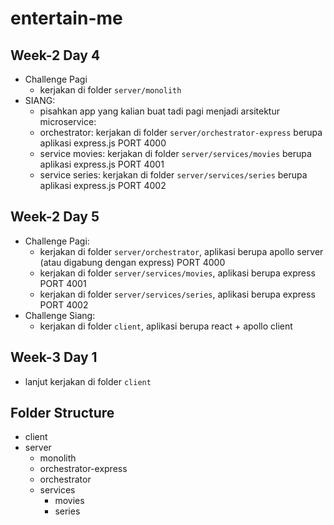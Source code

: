 # entertain-me

## Week-2 Day 4

- Challenge Pagi
  - kerjakan di folder `server/monolith`
- SIANG: 
  - pisahkan app yang kalian buat tadi pagi menjadi arsitektur microservice:
  - orchestrator: kerjakan di folder `server/orchestrator-express` berupa aplikasi express.js PORT 4000
  - service movies: kerjakan di folder `server/services/movies` berupa aplikasi express.js PORT 4001
  - service series: kerjakan di folder `server/services/series` berupa aplikasi express.js PORT 4002

## Week-2 Day 5

- Challenge Pagi:
  - kerjakan di folder `server/orchestrator`, aplikasi berupa apollo server (atau digabung dengan express) PORT 4000
  - kerjakan di folder `server/services/movies`, aplikasi berupa express PORT 4001
  - kerjakan di folder `server/services/series`, aplikasi berupa express PORT 4002
- Challenge Siang:
  - kerjakan di folder `client`, aplikasi berupa react + apollo client 

## Week-3 Day 1

- lanjut kerjakan di folder `client`


## Folder Structure
- client
- server
  - monolith
  - orchestrator-express
  - orchestrator
  - services
    - movies
    - series
